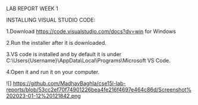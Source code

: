 LAB REPORT WEEK 1

INSTALLING VISUAL STUDIO CODE:

 
 1.Download https://code.visualstudio.com/docs?dv=win for Windows

 2.Run the installer after it is downloaded.
 
 3.VS code is installed and by default it is under C:\Users\{Username}\AppData\Local\Programs\Microsoft VS Code.
 
 4.Open it and run it on your computer.
 
 ![] https://github.com/MadhavBaghla/cse15l-lab-reports/blob/53cc2ef70f74901226bea4fe216f4697e464c86d/Screenshot%202023-01-12%20121842.png
 
 


